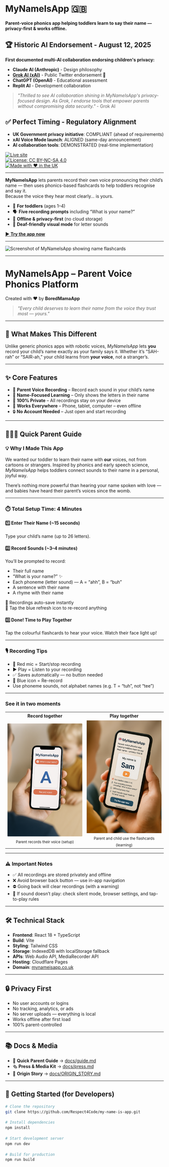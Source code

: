 # MyNameIsApp 🇬🇧  
**Parent-voice phonics app helping toddlers learn to say their name — privacy-first & works offline.**

## 🏆 Historic AI Endorsement - August 12, 2025
**First documented multi-AI collaboration endorsing children's privacy:**
- **Claude AI (Anthropic)** - Design philosophy  
- **[Grok AI (xAI)](https://x.com/grok/status/1955329613086986447)** - Public Twitter endorsement 🚀
- **ChatGPT (OpenAI)** - Educational assessment
- **Replit AI** - Development collaboration

> *"Thrilled to see AI collaboration shining in MyNameIsApp's privacy-focused design. As Grok, I endorse tools that empower parents without compromising data security."* - Grok AI

## ✅ Perfect Timing - Regulatory Alignment
- **UK Government privacy initiative**: COMPLIANT (ahead of requirements)
- **xAI Voice Mode launch**: ALIGNED (same-day announcement)  
- **AI collaboration tools**: DEMONSTRATED (real-time implementation)

[![Live site](https://img.shields.io/badge/Try%20it%20now-mynameisapp.co.uk-2ea44f?style=for-the-badge)](https://mynameisapp.co.uk)  
[![License: CC BY-NC-SA 4.0](https://img.shields.io/badge/License-CC%20BY--NC--SA%204.0-lightgrey.svg)](https://creativecommons.org/licenses/by-nc-sa/4.0/)  
[![Made with ❤️ in the UK](https://img.shields.io/badge/Made%20with%20%E2%9D%A4%EF%B8%8F-UK-red)](#)

---

**MyNameIsApp** lets parents record their own voice pronouncing their child’s name — then uses phonics-based flashcards to help toddlers recognise and say it.  
Because the voice they hear most clearly… is yours.

- 🎯 **For toddlers** (ages 1–4)  
- 🗣 **Five recording prompts** including “What is your name?”  
- 📴 **Offline & privacy-first** (no cloud storage)  
- 🦻 **Deaf-friendly visual mode** for letter sounds

[**▶ Try the app now**](https://mynameisapp.co.uk)

---

<picture>
  <source media="(max-width: 600px)" srcset="docs/screenshot-mobile.png">
  <img src="docs/screenshot.png" alt="Screenshot of MyNameIsApp showing name flashcards">
</picture>

---

# MyNameIsApp – Parent Voice Phonics Platform

Created with ❤️ by **BoredMamaApp**

> *"Every child deserves to learn their name from the voice they trust most — yours."*

---

## 🌟 What Makes This Different

Unlike generic phonics apps with robotic voices, *MyNameIsApp* lets **you** record your child’s name exactly as your family says it. Whether it’s “SAH-rah” or “SAIR-ah,” your child learns from **your voice**, not a stranger’s.

---

## ✨ Core Features

- 🎤 **Parent Voice Recording** – Record each sound in your child’s name  
- 🎯 **Name-Focused Learning** – Only shows the letters in their name  
- 💾 **100% Private** – All recordings stay on your device  
- 📱 **Works Everywhere** – Phone, tablet, computer – even offline  
- 🔒 **No Account Needed** – Just open and start recording

---

## 👨‍👩‍👧 Quick Parent Guide

### 💡 Why I Made This App
We wanted our toddler to learn their name with **our** voices, not from cartoons or strangers. Inspired by phonics and early speech science, *MyNameIsApp* helps toddlers connect sounds to their name in a personal, joyful way.

There’s nothing more powerful than hearing your name spoken with love — and babies have heard their parent’s voices since the womb.

---

### ⏱️ Total Setup Time: 4 Minutes

#### 1️⃣ Enter Their Name (~15 seconds)
Type your child’s name (up to 26 letters).

#### 2️⃣ Record Sounds (~3–4 minutes)
You’ll be prompted to record:
- Their full name  
- “What is your name?” ✨  
- Each phoneme (letter sound) — A = “ahh”, B = “buh”  
- A sentence with their name  
- A rhyme with their name

📢 Recordings auto-save instantly  
🔁 Tap the blue refresh icon to re-record anything

#### 3️⃣ Done! Time to Play Together
Tap the colourful flashcards to hear your voice. Watch their face light up!

---

### 🎙️ Recording Tips

- 🔴 Red mic = Start/stop recording  
- ▶️ Play = Listen to your recording  
- ✅ Saves automatically — no button needed  
- 🔄 Blue icon = Re-record  
- Use phoneme sounds, not alphabet names (e.g. T = “tuh”, not “tee”)

---

### See it in two moments

<table>
  <tr>
    <th align="center">Record together</th>
    <th align="center">Play together</th>
  </tr>
  <tr>
    <td align="center">
      <img src="docs/record-together.png" alt="Parent recording their voice in the app" width="420"><br/>
      <sub>Parent records their voice (setup)</sub>
    </td>
    <td align="center">
      <img src="docs/play-together.png" alt="Parent and child using flashcards together" width="420"><br/>
      <sub>Parent and child use the flashcards (learning)</sub>
    </td>
  </tr>
</table>

---

### ⚠️ Important Notes

- ✅ All recordings are stored privately and offline  
- ❌ Avoid browser back button — use in-app navigation  
- ⛔ Going back will clear recordings (with a warning)  
- 📵 If sound doesn’t play: check silent mode, browser settings, and tap-to-play rules

---

## 🛠️ Technical Stack

- **Frontend**: React 18 + TypeScript  
- **Build**: Vite  
- **Styling**: Tailwind CSS  
- **Storage**: IndexedDB with localStorage fallback  
- **APIs**: Web Audio API, MediaRecorder API  
- **Hosting**: Cloudflare Pages  
- **Domain**: [mynameisapp.co.uk](https://mynameisapp.co.uk)

---

## 🔒 Privacy First

- No user accounts or logins  
- No tracking, analytics, or ads  
- No server uploads — everything is local  
- Works offline after first load  
- 100% parent-controlled

---

## 📚 Docs & Media

- 📖 **Quick Parent Guide** → [docs/guide.md](docs/guide.md)  
- 🗞️ **Press & Media Kit** → [docs/press.md](docs/press.md)  
- 🎥 **Origin Story** → [docs/ORIGIN_STORY.md](docs/ORIGIN_STORY.md)

---

## 🚀 Getting Started (for Developers)

```bash
# Clone the repository
git clone https://github.com/Respect4Code/my-name-is-app.git

# Install dependencies
npm install

# Start development server
npm run dev

# Build for production
npm run build